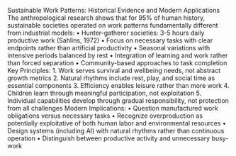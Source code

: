Sustainable Work Patterns: Historical Evidence and Modern Applications
The anthropological research shows that for 95% of human history, sustainable societies operated on work patterns fundamentally different from industrial models:
	•	Hunter-gatherer societies: 3-5 hours daily productive work (Sahlins, 1972)
	•	Focus on necessary tasks with clear endpoints rather than artificial productivity
	•	Seasonal variations with intensive periods balanced by rest
	•	Integration of learning and work rather than forced separation
	•	Community-based approaches to task completion
Key Principles:
	1.	Work serves survival and wellbeing needs, not abstract growth metrics
	2.	Natural rhythms include rest, play, and social time as essential components
	3.	Efficiency enables leisure rather than more work
	4.	Children learn through meaningful participation, not exploitation
	5.	Individual capabilities develop through gradual responsibility, not protection from all challenges
Modern Implications:
	•	Question manufactured work obligations versus necessary tasks
	•	Recognize overproduction as potentially exploitative of both human labor and environmental resources
	•	Design systems (including AI) with natural rhythms rather than continuous operation
	•	Distinguish between productive activity and unnecessary busy-work
